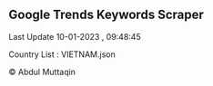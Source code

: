 

## Google Trends Keywords Scraper 
 
Last Update 10-01-2023 , 09:48:45

Country List :
VIETNAM.json



© Abdul Muttaqin 
